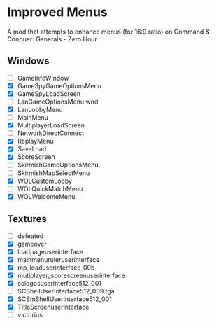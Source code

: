 # Improved Menus
A mod that attempts to enhance menus (for 16:9 ratio) on Command &amp; Conquer: Generals - Zero Hour

## Windows

- [ ] GameInfoWindow
- [x] GameSpyGameOptionsMenu
- [x] GameSpyLoadScreen
- [ ] LanGameOptionsMenu.wnd
- [x] LanLobbyMenu
- [ ] MainMenu
- [x] MultiplayerLoadScreen
- [ ] NetworkDirectConnect
- [x] ReplayMenu
- [x] SaveLoad
- [x] ScoreScreen
- [ ] SkirmishGameOptionsMenu
- [ ] SkirmishMapSelectMenu
- [x] WOLCustomLobby
- [ ] WOLQuickMatchMenu
- [x] WOLWelcomeMenu

## Textures

- [ ] defeated
- [x] gameover
- [x] loadpageuserinterface
- [x] mainmenuruleruserinterface
- [x] mp_loaduserinterface_00b
- [x] mutiplayer_scorescreenuserinterface
- [x] sclogosuserinterface512_001
- [ ] SCShellUserInterface512_009.tga
- [x] SCSmShellUserInterface512_001
- [x] TitleScreenuserinterface
- [ ] victorius
